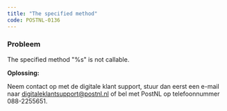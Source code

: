 ```yaml
---
title: "The specified method"
code: POSTNL-0136
---
```



<p><h3>Probleem</h3></p><p>The specified method "%s" is not callable.</p><p><strong>Oplossing: </strong></p><p>Neem contact op met de digitale klant support, stuur dan eerst een e-mail naar <a href="mailto:digitaleklantsupport@postnl.nl" class="external-link" rel="nofollow">digitaleklantsupport@postnl.nl</a> of bel met PostNL op telefoonnummer 088-2255651.</p>
